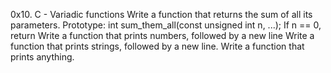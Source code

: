 0x10. C - Variadic functions Write a function that returns the sum of all its parameters. Prototype: int sum_them_all(const unsigned int n, ...); If n == 0, return Write a function that prints numbers, followed by a new line Write a function that prints strings, followed by a new line. Write a function that prints anything.

